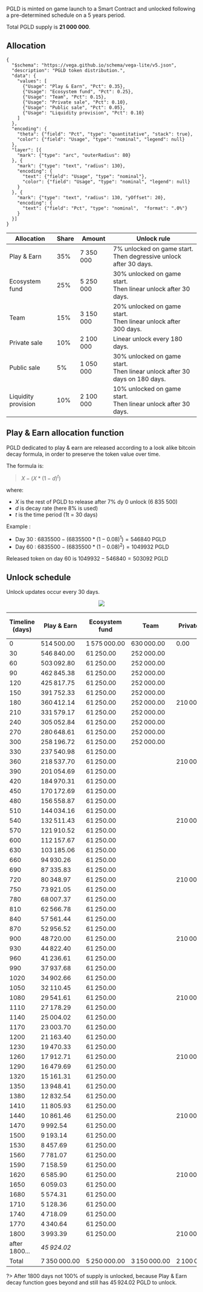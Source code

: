 PGLD is minted on game launch to a Smart Contract and unlocked following a pre-determined schedule on a 5 years period.

Total PGLD supply is **21 000 000**.

## Allocation

```vegalite
{
  "$schema": "https://vega.github.io/schema/vega-lite/v5.json",
  "description": "PGLD token distribution.",
  "data": {
    "values": [
      {"Usage": "Play & Earn", "Pct": 0.35},
      {"Usage": "Ecosystem fund", "Pct": 0.25},
      {"Usage": "Team", "Pct": 0.15},
      {"Usage": "Private sale", "Pct": 0.10},
      {"Usage": "Public sale", "Pct": 0.05},
      {"Usage": "Liquidity provision", "Pct": 0.10}
    ]
  },
  "encoding": {
    "theta": {"field": "Pct", "type": "quantitative", "stack": true},
    "color": {"field": "Usage", "type": "nominal", "legend": null}
  },
  "layer": [{
    "mark": {"type": "arc", "outerRadius": 80}
  }, {
    "mark": {"type": "text", "radius": 130},
    "encoding": {
      "text": {"field": "Usage", "type": "nominal"},
      "color": {"field": "Usage", "type": "nominal", "legend": null}
    }
  }, {
    "mark": {"type": "text", "radius": 130, "yOffset": 20},
    "encoding": {
      "text": {"field": "Pct", "type": "nominal",  "format": ".0%"}
    }
  }]
}
```

| Allocation          	| Share 	| Amount    	| Unlock rule    	|
|---------------------	|-------	|-----------	|-----	|
| Play & Earn         	| 35%   	| 7 350 000 	| 7% unlocked on game start.<br/>Then degressive unlock after 30 days. 	|
| Ecosystem fund      	| 25%   	| 5 250 000 	| 30% unlocked on game start.<br/>Then linear unlock after 30 days. 	|
| Team                	| 15%   	| 3 150 000 	| 20% unlocked on game start.<br/>Then linear unlock after 300 days. 	|
| Private sale        	| 10%   	| 2 100 000 	| Linear unlock every 180 days. 	|
| Public sale         	| 5%    	| 1 050 000 	| 30% unlocked on game start.<br/>Then linear unlock after 30 days on 180 days. 	|
| Liquidity provision 	| 10%   	| 2 100 000 	| 10% unlocked on game start.<br/>Then linear unlock after 30 days. 	|


## Play & Earn allocation function

PGLD dedicated to play & earn are released according to a look alike bitcoin decay formula, in order to preserve the token value over time.

The formula is:

> $X - (X * (1 - d)^t)$

where:
- $X$ is the rest of PGLD to release after 7% dy 0 unlock (6 835 500)
- $d$ is decay rate (here 8% is used)
- $t$ is the time period (1t = 30 days)

Example :
- Day 30 : $6 835 500 - (6 835 500 * (1 - 0.08)^1) = 546 840$ PGLD
- Day 60 : $6 835 500 - (6 835 500 * (1 - 0.08)^2) = 1 049 932$ PGLD

Released token on day 60 is $1 049 932 - 546 840 = 503 092$ PGLD

## Unlock schedule

Unlock updates occur every 30 days.

<p align="center">
  <img src="./img/tokenomics_schedule_graph.png">
</p>

| Timeline (days) 	| Play & Earn  	| Ecosystem fund 	| Team         	| Private sale 	| Public sale  	| Liquidity provision 	| Total max ciculating supply 	| Max circulating supply % 	|
|-----------------	|--------------	|----------------	|--------------	|--------------	|--------------	|---------------------	|-----------------------------	|--------------------------	|
| 0               	| 514 500.00   	| 1 575 000.00   	| 630 000.00   	| 0.00         	| 315 000.00   	| 210 000.00          	| 3 244 500.00                	| 15.45%                   	|
| 30              	| 546 840.00   	| 61 250.00      	| 252 000.00   	|              	| 122 500.00   	| 31 500.00           	| 4 258 590.00                	| 20.28%                   	|
| 60              	| 503 092.80   	| 61 250.00      	| 252 000.00   	|              	| 122 500.00   	| 31 500.00           	| 5 228 932.80                	| 24.90%                   	|
| 90              	| 462 845.38   	| 61 250.00      	| 252 000.00   	|              	| 122 500.00   	| 31 500.00           	| 6 159 028.18                	| 29.33%                   	|
| 120             	| 425 817.75   	| 61 250.00      	| 252 000.00   	|              	| 122 500.00   	| 31 500.00           	| 7 052 095.92                	| 33.58%                   	|
| 150             	| 391 752.33   	| 61 250.00      	| 252 000.00   	|              	| 122 500.00   	| 31 500.00           	| 7 911 098.25                	| 37.67%                   	|
| 180             	| 360 412.14   	| 61 250.00      	| 252 000.00   	| 210 000.00   	| 122 500.00   	| 31 500.00           	| 8 948 760.39                	| 42.61%                   	|
| 210             	| 331 579.17   	| 61 250.00      	| 252 000.00   	|              	|              	| 31 500.00           	| 9 625 089.56                	| 45.83%                   	|
| 240             	| 305 052.84   	| 61 250.00      	| 252 000.00   	|              	|              	| 31 500.00           	| 10 274 892.39               	| 48.93%                   	|
| 270             	| 280 648.61   	| 61 250.00      	| 252 000.00   	|              	|              	| 31 500.00           	| 10 900 291.00               	| 51.91%                   	|
| 300             	| 258 196.72   	| 61 250.00      	| 252 000.00   	|              	|              	| 31 500.00           	| 11 503 237.72               	| 54.78%                   	|
| 330             	| 237 540.98   	| 61 250.00      	|              	|              	|              	| 31 500.00           	| 11 833 528.70               	| 56.35%                   	|
| 360             	| 218 537.70   	| 61 250.00      	|              	| 210 000.00   	|              	| 31 500.00           	| 12 354 816.41               	| 58.83%                   	|
| 390             	| 201 054.69   	| 61 250.00      	|              	|              	|              	| 31 500.00           	| 12 648 621.09               	| 60.23%                   	|
| 420             	| 184 970.31   	| 61 250.00      	|              	|              	|              	| 31 500.00           	| 12 926 341.41               	| 61.55%                   	|
| 450             	| 170 172.69   	| 61 250.00      	|              	|              	|              	| 31 500.00           	| 13 189 264.09               	| 62.81%                   	|
| 480             	| 156 558.87   	| 61 250.00      	|              	|              	|              	| 31 500.00           	| 13 438 572.97               	| 63.99%                   	|
| 510             	| 144 034.16   	| 61 250.00      	|              	|              	|              	| 31 500.00           	| 13 675 357.13               	| 65.12%                   	|
| 540             	| 132 511.43   	| 61 250.00      	|              	| 210 000.00   	|              	| 31 500.00           	| 14 110 618.56               	| 67.19%                   	|
| 570             	| 121 910.52   	| 61 250.00      	|              	|              	|              	| 31 500.00           	| 14 325 279.07               	| 68.22%                   	|
| 600             	| 112 157.67   	| 61 250.00      	|              	|              	|              	| 31 500.00           	| 14 530 186.75               	| 69.19%                   	|
| 630             	| 103 185.06   	| 61 250.00      	|              	|              	|              	| 31 500.00           	| 14 726 121.81               	| 70.12%                   	|
| 660             	| 94 930.26    	| 61 250.00      	|              	|              	|              	| 31 500.00           	| 14 913 802.06               	| 71.02%                   	|
| 690             	| 87 335.83    	| 61 250.00      	|              	|              	|              	| 31 500.00           	| 15 093 887.90               	| 71.88%                   	|
| 720             	| 80 348.97    	| 61 250.00      	|              	| 210 000.00   	|              	| 31 500.00           	| 15 476 986.87               	| 73.70%                   	|
| 750             	| 73 921.05    	| 61 250.00      	|              	|              	|              	| 31 500.00           	| 15 643 657.92               	| 74.49%                   	|
| 780             	| 68 007.37    	| 61 250.00      	|              	|              	|              	| 31 500.00           	| 15 804 415.28               	| 75.26%                   	|
| 810             	| 62 566.78    	| 61 250.00      	|              	|              	|              	| 31 500.00           	| 15 959 732.06               	| 76.00%                   	|
| 840             	| 57 561.44    	| 61 250.00      	|              	|              	|              	| 31 500.00           	| 16 110 043.50               	| 76.71%                   	|
| 870             	| 52 956.52    	| 61 250.00      	|              	|              	|              	| 31 500.00           	| 16 255 750.02               	| 77.41%                   	|
| 900             	| 48 720.00    	| 61 250.00      	|              	| 210 000.00   	|              	| 31 500.00           	| 16 607 220.02               	| 79.08%                   	|
| 930             	| 44 822.40    	| 61 250.00      	|              	|              	|              	| 31 500.00           	| 16 744 792.41               	| 79.74%                   	|
| 960             	| 41 236.61    	| 61 250.00      	|              	|              	|              	| 31 500.00           	| 16 878 779.02               	| 80.38%                   	|
| 990             	| 37 937.68    	| 61 250.00      	|              	|              	|              	| 31 500.00           	| 17 009 466.70               	| 81.00%                   	|
| 1020            	| 34 902.66    	| 61 250.00      	|              	|              	|              	| 31 500.00           	| 17 137 119.36               	| 81.61%                   	|
| 1050            	| 32 110.45    	| 61 250.00      	|              	|              	|              	| 31 500.00           	| 17 261 979.81               	| 82.20%                   	|
| 1080            	| 29 541.61    	| 61 250.00      	|              	| 210 000.00   	|              	| 31 500.00           	| 17 594 271.43               	| 83.78%                   	|
| 1110            	| 27 178.29    	| 61 250.00      	|              	|              	|              	| 31 500.00           	| 17 714 199.71               	| 84.35%                   	|
| 1140            	| 25 004.02    	| 61 250.00      	|              	|              	|              	| 31 500.00           	| 17 831 953.74               	| 84.91%                   	|
| 1170            	| 23 003.70    	| 61 250.00      	|              	|              	|              	| 31 500.00           	| 17 947 707.44               	| 85.47%                   	|
| 1200            	| 21 163.40    	| 61 250.00      	|              	|              	|              	| 31 500.00           	| 18 061 620.84               	| 86.01%                   	|
| 1230            	| 19 470.33    	| 61 250.00      	|              	|              	|              	| 31 500.00           	| 18 173 841.18               	| 86.54%                   	|
| 1260            	| 17 912.71    	| 61 250.00      	|              	| 210 000.00   	|              	| 31 500.00           	| 18 494 503.88               	| 88.07%                   	|
| 1290            	| 16 479.69    	| 61 250.00      	|              	|              	|              	| 31 500.00           	| 18 603 733.57               	| 88.59%                   	|
| 1320            	| 15 161.31    	| 61 250.00      	|              	|              	|              	| 31 500.00           	| 18 711 644.89               	| 89.10%                   	|
| 1350            	| 13 948.41    	| 61 250.00      	|              	|              	|              	| 31 500.00           	| 18 818 343.29               	| 89.61%                   	|
| 1380            	| 12 832.54    	| 61 250.00      	|              	|              	|              	| 31 500.00           	| 18 923 925.83               	| 90.11%                   	|
| 1410            	| 11 805.93    	| 61 250.00      	|              	|              	|              	| 31 500.00           	| 19 028 481.76               	| 90.61%                   	|
| 1440            	| 10 861.46    	| 61 250.00      	|              	| 210 000.00   	|              	| 31 500.00           	| 19 342 093.22               	| 92.11%                   	|
| 1470            	| 9 992.54     	| 61 250.00      	|              	|              	|              	| 31 500.00           	| 19 444 835.77               	| 92.59%                   	|
| 1500            	| 9 193.14     	| 61 250.00      	|              	|              	|              	| 31 500.00           	| 19 546 778.90               	| 93.08%                   	|
| 1530            	| 8 457.69     	| 61 250.00      	|              	|              	|              	| 31 500.00           	| 19 647 986.59               	| 93.56%                   	|
| 1560            	| 7 781.07     	| 61 250.00      	|              	|              	|              	| 31 500.00           	| 19 748 517.66               	| 94.04%                   	|
| 1590            	| 7 158.59     	| 61 250.00      	|              	|              	|              	| 31 500.00           	| 19 848 426.25               	| 94.52%                   	|
| 1620            	| 6 585.90     	| 61 250.00      	|              	| 210 000.00   	|              	| 31 500.00           	| 20 157 762.15               	| 95.99%                   	|
| 1650            	| 6 059.03     	| 61 250.00      	|              	|              	|              	| 31 500.00           	| 20 256 571.18               	| 96.46%                   	|
| 1680            	| 5 574.31     	| 61 250.00      	|              	|              	|              	| 31 500.00           	| 20 354 895.48               	| 96.93%                   	|
| 1710            	| 5 128.36     	| 61 250.00      	|              	|              	|              	| 31 500.00           	| 20 452 773.85               	| 97.39%                   	|
| 1740            	| 4 718.09     	| 61 250.00      	|              	|              	|              	| 31 500.00           	| 20 550 241.94               	| 97.86%                   	|
| 1770            	| 4 340.64     	| 61 250.00      	|              	|              	|              	| 31 500.00           	| 20 647 332.58               	| 98.32%                   	|
| 1800            	| 3 993.39     	| 61 250.00      	|              	| 210 000.00   	|              	| 31 500.00           	| 20 954 075.98               	| 99.78%                   	|
| after 1800...   	| *45 924.02*    	|                	|              	|              	|              	|                     	| 21 000 000.00               	| 100.00%                  	|
| Total           	| 7 350 000.00 	| 5 250 000.00   	| 3 150 000.00 	| 2 100 000.00 	| 1 050 000.00 	| 2 100 000.00        	|                             	|                          	|

?> After 1800 days not 100% of supply is unlocked, because Play & Earn decay function goes beyond and still has 45 924.02 PGLD to unlock.